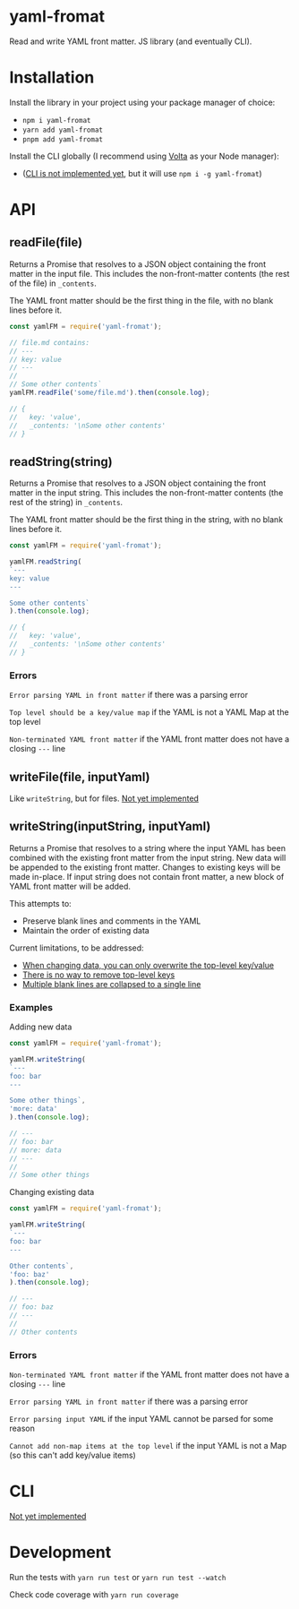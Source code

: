 # yaml-fromat

Read and write YAML front matter. JS library (and eventually CLI).

# Installation

Install the library in your project using your package manager of choice:

* `npm i yaml-fromat`
* `yarn add yaml-fromat`
* `pnpm add yaml-fromat`

Install the CLI globally (I recommend using [Volta](https://github.com/volta-cli/volta) as your Node manager):

* ([CLI is not implemented yet](https://github.com/mikrostew/yaml-fromat/issues/17), but it will use `npm i -g yaml-fromat`)


# API

## readFile(file)

Returns a Promise that resolves to a JSON object containing the front matter in the input file. This includes the non-front-matter contents (the rest of the file) in `_contents`.

The YAML front matter should be the first thing in the file, with no blank lines before it.

```javascript
const yamlFM = require('yaml-fromat');

// file.md contains:
// ---
// key: value
// ---
//
// Some other contents`
yamlFM.readFile('some/file.md').then(console.log);

// {
//   key: 'value',
//   _contents: '\nSome other contents'
// }
```

## readString(string)

Returns a Promise that resolves to a JSON object containing the front matter in the input string. This includes the non-front-matter contents (the rest of the string) in `_contents`.

The YAML front matter should be the first thing in the string, with no blank lines before it.

```javascript
const yamlFM = require('yaml-fromat');

yamlFM.readString(
`---
key: value
---

Some other contents`
).then(console.log);

// {
//   key: 'value',
//   _contents: '\nSome other contents'
// }
```

### Errors

`Error parsing YAML in front matter` if there was a parsing error

`Top level should be a key/value map` if the YAML is not a YAML Map at the top level

`Non-terminated YAML front matter` if the YAML front matter does not have a closing `---` line


## writeFile(file, inputYaml)

Like `writeString`, but for files. [Not yet implemented](https://github.com/mikrostew/yaml-fromat/issues/19)

## writeString(inputString, inputYaml)

Returns a Promise that resolves to a string where the input YAML has been combined with the existing front matter from the input string. New data will be appended to the existing front matter. Changes to existing keys will be made in-place. If input string does not contain front matter, a new block of YAML front matter will be added.

This attempts to:
* Preserve blank lines and comments in the YAML
* Maintain the order of existing data

Current limitations, to be addressed:
* [When changing data, you can only overwrite the top-level key/value](https://github.com/mikrostew/yaml-fromat/issues/20)
* [There is no way to remove top-level keys](https://github.com/mikrostew/yaml-fromat/issues/21)
* [Multiple blank lines are collapsed to a single line](https://github.com/mikrostew/yaml-fromat/issues/22)


### Examples

Adding new data

```javascript
const yamlFM = require('yaml-fromat');

yamlFM.writeString(
`---
foo: bar
---

Some other things`,
'more: data'
).then(console.log);

// ---
// foo: bar
// more: data
// ---
//
// Some other things
```

Changing existing data

```javascript
const yamlFM = require('yaml-fromat');

yamlFM.writeString(
`---
foo: bar
---

Other contents`,
'foo: baz'
).then(console.log);

// ---
// foo: baz
// ---
//
// Other contents
```

### Errors

`Non-terminated YAML front matter` if the YAML front matter does not have a closing `---` line

`Error parsing YAML in front matter` if there was a parsing error

`Error parsing input YAML` if the input YAML cannot be parsed for some reason

`Cannot add non-map items at the top level` if the input YAML is not a Map (so this can't add key/value items)


# CLI

[Not yet implemented](https://github.com/mikrostew/yaml-fromat/issues/17)


# Development

Run the tests with `yarn run test` or `yarn run test --watch`

Check code coverage with `yarn run coverage`
